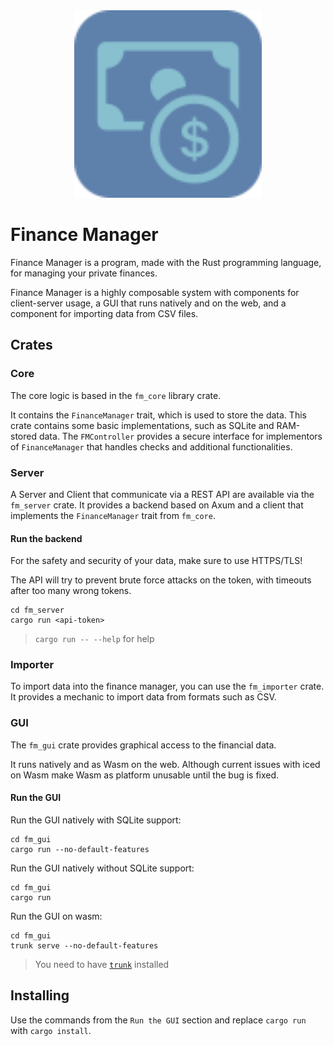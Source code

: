 <div align="center">
    <img src="FM_Logo.svg" width="300px" />
</div>

# Finance Manager

Finance Manager is a program, made with the Rust programming language, for managing your private finances.

Finance Manager is a highly composable system with components for client-server usage, a GUI that runs natively and on the web, and a component for importing data from CSV files.

## Crates
### Core
The core logic is based in the `fm_core` library crate.

It contains the `FinanceManager` trait, which is used to store the data. This crate contains some basic implementations, such as SQLite and RAM-stored data.
The `FMController` provides a secure interface for implementors of `FinanceManager` that handles checks and additional functionalities.

### Server
A Server and Client that communicate via a REST API are available via the `fm_server` crate. 
It provides a backend based on Axum and a client that implements the `FinanceManager` trait from `fm_core`.

#### Run the backend
For the safety and security of your data, make sure to use HTTPS/TLS!

The API will try to prevent brute force attacks on the token, with timeouts after too many wrong tokens.

```
cd fm_server
cargo run <api-token>
```
> `cargo run -- --help` for help

### Importer
To import data into the finance manager, you can use the `fm_importer` crate. It provides a mechanic to import data from formats such as CSV.

### GUI
The `fm_gui` crate provides graphical access to the financial data.

It runs natively and as Wasm on the web. Although current issues with iced on Wasm make Wasm as platform unusable until the bug is fixed. 

#### Run the GUI
Run the GUI natively with SQLite support:
```
cd fm_gui
cargo run --no-default-features
```

Run the GUI natively without SQLite support:
```
cd fm_gui
cargo run
```

Run the GUI on wasm:
```
cd fm_gui
trunk serve --no-default-features
```
> You need to have [`trunk`](https://trunkrs.dev/) installed

## Installing
Use the commands from the `Run the GUI` section and replace `cargo run` with `cargo install`.
